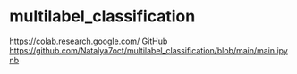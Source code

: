 # multilabel_classification

https://colab.research.google.com/
GitHub
https://github.com/Natalya7oct/multilabel_classification/blob/main/main.ipynb
